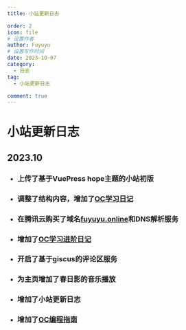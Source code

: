 ```yaml
---
title: 小站更新日志

order: 2
icon: file
# 设置作者
author: Fuyuyu
# 设置写作时间
date: 2023-10-07
category:
  - 日志
tag:
  - 小站更新日志

comment: true
---
```


# 小站更新日志

## 2023.10

- ### 上传了基于VuePress hope主题的小站初版

- ### 调整了结构内容，增加了[OC学习日记](/src/demo/Objective-C基础学习日记.md)

- ### 在腾讯云购买了域名[fuyuyu.online](https://fuyuyu.online)和DNS解析服务

- ### 增加了[OC学习进阶日记](/src/demo/站在巨人的肩膀上-IOS开发进阶日记.md)

- ### 开启了基于giscus的评论区服务

- ### 为主页增加了春日影的音乐播放

- ### 增加了小站更新日志

- ### 增加了[OC编程指南](/src/demo/OC编程指南.md)

  

